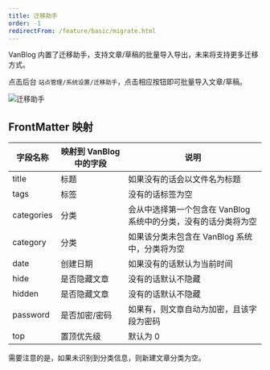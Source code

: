 ```yaml
---
title: 迁移助手
order: -1
redirectFrom: /feature/basic/migrate.html
---
```


VanBlog 内置了迁移助手，支持文章/草稿的批量导入导出，未来将支持更多迁移方式。

点击后台 `站点管理/系统设置/迁移助手`，点击相应按钮即可批量导入文章/草稿。

![迁移助手](https://pic.mereith.com/img/51476ad02bfdf0c84f88389d21faabdf.clipboard-2022-09-17.png)

## FrontMatter 映射

| 字段名称   | 映射到 VanBlog 中的字段 | 说明                                                            |
| ---------- | ----------------------- | --------------------------------------------------------------- |
| title      | 标题                    | 如果没有的话会以文件名为标题                                    |
| tags       | 标签                    | 没有的话标签为空                                                |
| categories | 分类                    | 会从中选择第一个包含在 VanBlog 系统中的分类，没有的话分类将为空 |
| category   | 分类                    | 如果该分类未包含在 VanBlog 系统中，分类将为空                   |
| date       | 创建日期                | 如果没有的话默认为当前时间                                      |
| hide       | 是否隐藏文章            | 没有的话默认不隐藏                                              |
| hidden     | 是否隐藏文章            | 没有的话默认不隐藏                                              |
| password   | 是否加密/密码           | 如果有，则文章自动为加密，且该字段为密码                        |
| top        | 置顶优先级              | 默认为 0                                                        |

需要注意的是，如果未识别到分类信息，则新建文章分类为空。
